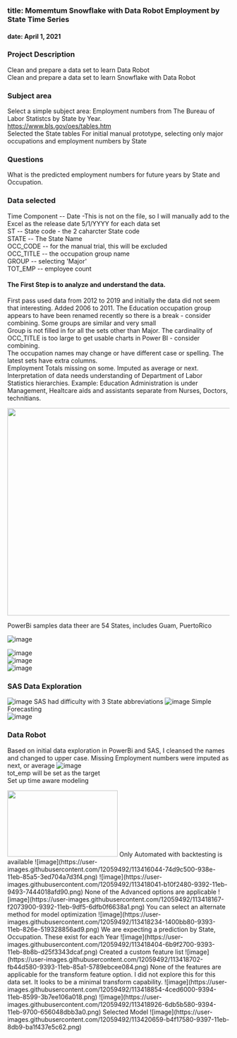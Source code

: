 
### title: Momemtum Snowflake with Data Robot Employment by State Time Series
#### date: April 1, 2021
### Project Description
Clean and prepare a data set to learn Data Robot  
Clean and prepare a data set to learn Snowflake with Data Robot  

### Subject area 
Select a simple subject area: Employment numbers from The Bureau of Labor Statistcs by State by Year.   
https://www.bls.gov/oes/tables.htm  
Selected the State tables
For initial manual prototype, selecting only major occupations and employment numbers by State
  
### Questions  
What is the predicted employment numbers for future years by State and Occupation. 

### Data selected  
Time Component -- Date -This is not on the file, so I will manually add to the Excel as the release date 5/1/YYYY for each data set  
ST -- State code - the 2 caharcter State code  
STATE	-- The State Name  
OCC_CODE	-- for the manual trial, this will be excluded  
OCC_TITLE	-- the occupation group name  
GROUP	-- selecting 'Major'  
TOT_EMP -- employee count  
#### The First Step is to analyze and understand the data.

First pass used data from 2012 to 2019 and initially the data did not seem that interesting. Added 2006 to 2011.
The Education occupation group appears to have been renamed recently so there is a break - consider combining. 
Some groups are similar and very small  
Group is not filled in for all the sets other than Major. 
The cardinality of OCC_TITLE is too large to get usable charts in Power BI - consider combining.  
The occupation names may change or have different case or spelling. 
The latest sets have extra columns.  
Employment Totals missing on some. Imputed as average or next. 
Interpretation of data needs understanding of Department of Labor Statistics hierarchies. Example: Education Administration is under Management, Healtcare aids and assistants separate from Nurses, Doctors, technitians.  


<img src="https://user-images.githubusercontent.com/12059492/113344759-81630c80-92ff-11eb-8c58-2f0aafc613ec.png" width="950" height="470"> 
  
PowerBi samples data theer are 54 States, includes Guam, PuertoRico  
  
![image](https://user-images.githubusercontent.com/12059492/113347955-f1739180-9303-11eb-82a9-8786feda4c1e.png)

![image](https://user-images.githubusercontent.com/12059492/113351735-436ae600-9309-11eb-975e-e82b38d279d6.png)  
![image](https://user-images.githubusercontent.com/12059492/113352425-3c90a300-930a-11eb-9300-4b454fbe58d2.png)  
![image](https://user-images.githubusercontent.com/12059492/113415749-e107f900-938d-11eb-9768-b6aae8af839a.png)

### SAS Data Exploration  
![image](https://user-images.githubusercontent.com/12059492/113420272-077e6200-9397-11eb-91f0-3e24093ae6e4.png) 
SAS had difficulty with 3 State abbreviations
![image](https://user-images.githubusercontent.com/12059492/113420525-7c519c00-9397-11eb-9e78-97565586c75a.png)
Simple Forecasting  
![image](https://user-images.githubusercontent.com/12059492/113422285-65607900-939a-11eb-9554-b9d3ae56b211.png)


### Data Robot
Based on initial data exploration in PowerBi and SAS, I cleansed the names and changed to upper case.
Missing Employment numbers were imputed as next, or average
![image](https://user-images.githubusercontent.com/12059492/113415810-fd0b9a80-938d-11eb-82ba-545bf3f4c517.png)    
tot_emp will be set as the target  
Set up time aware modeling  
 
<img src="https://user-images.githubusercontent.com/12059492/113416010-5f649b00-938e-11eb-999c-de95ee550150.png" width="250" height="150"> 
Only Automated with backtesting is available
![image](https://user-images.githubusercontent.com/12059492/113416044-74d9c500-938e-11eb-85a5-3ed704a7d3f4.png)  
![image](https://user-images.githubusercontent.com/12059492/113418041-b10f2480-9392-11eb-9493-7444018afd90.png)  
None of the Advanced options are applicable  
![image](https://user-images.githubusercontent.com/12059492/113418167-f2073900-9392-11eb-9df5-6dfb0f6638a1.png)  
You can select an alternate method for model optimization    
![image](https://user-images.githubusercontent.com/12059492/113418234-1400bb80-9393-11eb-826e-519328856ad9.png)  
We are expecting a prediction by State, Occupation. These exist for each Year  
![image](https://user-images.githubusercontent.com/12059492/113418404-6b9f2700-9393-11eb-8b8b-d25f3343dcaf.png)
Created a custom feature list  
![image](https://user-images.githubusercontent.com/12059492/113418702-fb44d580-9393-11eb-85a1-5789ebcee084.png)  
None of the features are applicable for the transform feature option. I did not explore this for this data set. It looks to be a minimal transform capability.    
![image](https://user-images.githubusercontent.com/12059492/113418854-4ced6000-9394-11eb-8599-3b7ee106a018.png)  
![image](https://user-images.githubusercontent.com/12059492/113418926-6db5b580-9394-11eb-9700-656048dbb3a0.png)  
Selected Model  
![image](https://user-images.githubusercontent.com/12059492/113420659-b4f17580-9397-11eb-8db9-ba1f437e5c62.png)  

  












